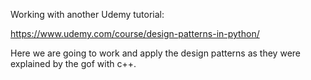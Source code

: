 Working with another Udemy tutorial:

https://www.udemy.com/course/design-patterns-in-python/

Here we are going to work and apply the design patterns as they were explained by the gof with c++.